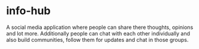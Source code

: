 # info-hub

A social media application where people can share there thoughts, opinions and lot more. Additionally people can chat with each other individually and also build communities, follow them for updates and chat in those groups.
